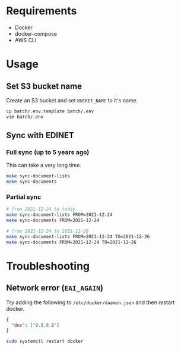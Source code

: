# Requirements

 - Docker
 - docker-compose
 - AWS CLI

# Usage

## Set S3 bucket name 
Create an S3 bucket and set `BUCKET_NAME` to it's name.

```bash
cp batch/.env.template batch/.env
vim batch/.env
```

## Sync with EDINET

### Full sync (up to 5 years ago)


This can take a very long time.


```bash
make sync-document-lists
make sync-documents
```

### Partial sync

```bash
# from 2021-12-24 to today
make sync-document-lists FROM=2021-12-24
make sync-documents FROM=2021-12-24

# from 2021-12-24 to 2021-12-26
make sync-document-lists FROM=2021-12-24 TO=2021-12-26
make sync-documents FROM=2021-12-24 TO=2021-12-26
```

# Troubleshooting

## Network error (`EAI_AGAIN`)

Try adding the following to `/etc/docker/daemon.json` and then restart docker.

```json
{
  "dns": ["8.8.8.8"]
}
```

```bash
sudo systemctl restart docker
```

